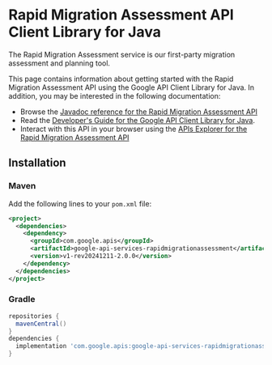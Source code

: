 # Rapid Migration Assessment API Client Library for Java

The Rapid Migration Assessment service is our first-party migration assessment and planning tool.

This page contains information about getting started with the Rapid Migration Assessment API
using the Google API Client Library for Java. In addition, you may be interested
in the following documentation:

* Browse the [Javadoc reference for the Rapid Migration Assessment API][javadoc]
* Read the [Developer's Guide for the Google API Client Library for Java][google-api-client].
* Interact with this API in your browser using the [APIs Explorer for the Rapid Migration Assessment API][api-explorer]

## Installation

### Maven

Add the following lines to your `pom.xml` file:

```xml
<project>
  <dependencies>
    <dependency>
      <groupId>com.google.apis</groupId>
      <artifactId>google-api-services-rapidmigrationassessment</artifactId>
      <version>v1-rev20241211-2.0.0</version>
    </dependency>
  </dependencies>
</project>
```

### Gradle

```gradle
repositories {
  mavenCentral()
}
dependencies {
  implementation 'com.google.apis:google-api-services-rapidmigrationassessment:v1-rev20241211-2.0.0'
}
```

[javadoc]: https://googleapis.dev/java/google-api-services-rapidmigrationassessment/latest/index.html
[google-api-client]: https://github.com/googleapis/google-api-java-client/
[api-explorer]: https://developers.google.com/apis-explorer/#p/rapidmigrationassessment/v1/
